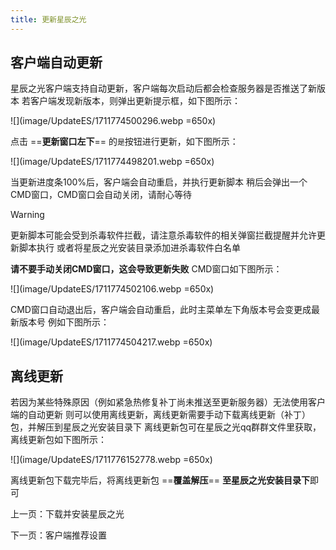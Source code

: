 ```yaml
---
title: 更新星辰之光
---
```


## 客户端自动更新

星辰之光客户端支持自动更新，客户端每次启动后都会检查服务器是否推送了新版本
若客户端发现新版本，则弹出更新提示框，如下图所示：

![](image/UpdateES/1711774500296.webp =650x)

点击 ==**更新窗口左下**== 的`是`按钮进行更新，如下图所示：

![](image/UpdateES/1711774498201.webp =650x)

当更新进度条100%后，客户端会自动重启，并执行更新脚本
稍后会弹出一个CMD窗口，CMD窗口会自动关闭，请耐心等待

> [!warning]
> 更新脚本可能会受到杀毒软件拦截，请注意杀毒软件的相关弹窗拦截提醒并允许更新脚本执行
> 或者将星辰之光安装目录添加进杀毒软件白名单

**请不要手动关闭CMD窗口，这会导致更新失败**
CMD窗口如下图所示：

![](image/UpdateES/1711774502106.webp =650x)

CMD窗口自动退出后，客户端会自动重启，此时主菜单左下角版本号会变更成最新版本号
例如下图所示：

![](image/UpdateES/1711774504217.webp =650x)

## 离线更新

若因为某些特殊原因（例如紧急热修复补丁尚未推送至更新服务器）无法使用客户端的自动更新
则可以使用离线更新，离线更新需要手动下载离线更新（补丁）包，并解压到星辰之光安装目录下
离线更新包可在星辰之光qq群群文件里获取，离线更新包如下图所示：

![](image/UpdateES/1711776152778.webp =650x)

离线更新包下载完毕后，将离线更新包 ==**覆盖解压**== **至星辰之光安装目录下**即可

<GuideButton to="/QuickStart/DownloadES">上一页：下载并安装星辰之光</GuideButton>

<GuideButton to="/QuickStart/ESSetting">下一页：客户端推荐设置</GuideButton>
